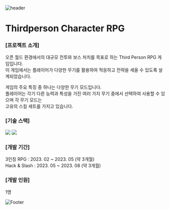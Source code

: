 ![header](https://capsule-render.vercel.app/api?type=waving&color=auto&height=200&section=header&text=LeeMinHak_Portfolio&fontSize=60)

# Thirdperson Character RPG

### [프로젝트 소개]
오픈 월드 환경에서의 대규모 전투와 보스 처치를 목표로 하는 Third Person RPG 게임입니다. \
이 게임에서는 플레이어가 다양한 무기를 활용하여 적응하고 전략을 세울 수 있도록 설계되었습니다.

게임의 주요 특징 중 하나는 다양한 무기 모드입니다.\
플레이어는 각기 다른 능력과 특성을 가진 여러 가지 무기 중에서 선택하여 사용할 수 있으며 각 무기 모드는\
고유의 스킬 세트를 가지고 있습니다.

### [기술 스택]
<img src="https://img.shields.io/badge/Unreal Engine-000000?style=flat-square&logo=Unreal Engine&logoColor=white"/>  <img src="https://img.shields.io/badge/C++-00599C?style=flat-square&logo=C++&logoColor=white"/>

### [개발 기간]
3인칭 RPG     :   2023. 02 ~ 2023. 05 (약 3개월)\
Hack & Slash  :   2023. 05 ~ 2023. 08 (약 3개월)

### [개발 인원]
1명

![Footer](https://capsule-render.vercel.app/api?type=waving&color=auto&height=200&section=footer)
